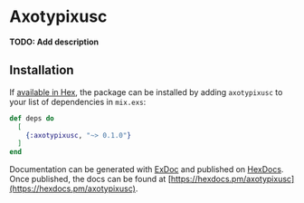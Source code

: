 # Axotypixusc

**TODO: Add description**

## Installation

If [available in Hex](https://hex.pm/docs/publish), the package can be installed
by adding `axotypixusc` to your list of dependencies in `mix.exs`:

```elixir
def deps do
  [
    {:axotypixusc, "~> 0.1.0"}
  ]
end
```

Documentation can be generated with [ExDoc](https://github.com/elixir-lang/ex_doc)
and published on [HexDocs](https://hexdocs.pm). Once published, the docs can
be found at [https://hexdocs.pm/axotypixusc](https://hexdocs.pm/axotypixusc).

